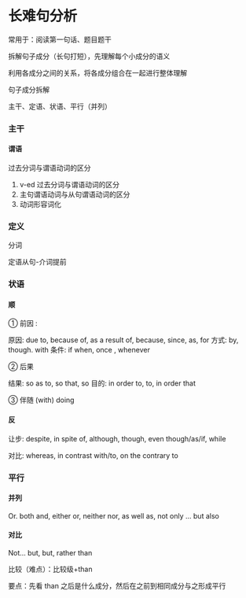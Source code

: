 # 长难句分析

常用于：阅读第一句话、题目题干

拆解句子成分（长句打短），先理解每个小成分的语义

利用各成分之间的关系，将各成分组合在一起进行整体理解

句子成分拆解

主干、定语、状语、平行（并列）

### 主干

#### 谓语

过去分词与谓语动词的区分

1. v-ed 过去分词与谓语动词的区分
2. 主句谓语动词与从句谓语动词的区分
3. 动词形容词化

### 定义

分词

定语从句-介词提前

### 状语

#### 顺

① 前因 :

原因: due to, because of, as a result of, because, since, as, for
方式: by, though. with
条件: if when, once , whenever

② 后果

结果: so as to, so that, so
目的: in order to, to, in order that

③ 伴随
(with) doing

#### 反

让步: despite, in spite of, although, though, even though/as/if, while

对比: whereas, in contrast with/to, on the contrary to

### 平行

#### 并列

Or. both and, either or, neither nor, as well as, not only … but also

#### 对比

Not... but, but, rather than

比较（难点）：比较级+than

要点：先看 than 之后是什么成分，然后在之前到相同成分与之形成平行
